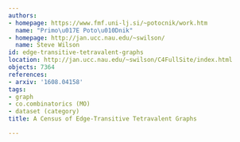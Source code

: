 ```yaml
---
authors:
- homepage: https://www.fmf.uni-lj.si/~potocnik/work.htm
  name: "Primo\u017E Poto\u010Dnik"
- homepage: http://jan.ucc.nau.edu/~swilson/
  name: Steve Wilson
id: edge-transitive-tetravalent-graphs
location: http://jan.ucc.nau.edu/~swilson/C4FullSite/index.html
objects: 7364
references:
- arxiv: '1608.04158'
tags:
- graph
- co.combinatorics (MO)
- dataset (category)
title: A Census of Edge-Transitive Tetravalent Graphs

---
```


